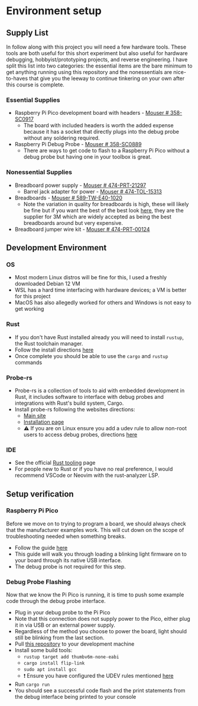 # Environment setup

## Supply List 
In follow along with this project you will need a few hardware tools. These tools are both useful for this short experiment but also useful for hardware debugging, hobbyist/prototyping projects, and reverse engineering. I have split this list into two categories: the essential items are the bare minimum to get anything running using this repository and the nonessentials are nice-to-haves that give you the leeway to continue tinkering on your own after this course is complete.

### Essential Supplies
- Raspberry Pi Pico development board with headers - [Mouser # 358-SC0917](https://www.mouser.com/ProductDetail/358-SC0917)
  - The board with included headers is worth the added expense because it has a socket that directly plugs into the debug probe without any soldering required.
- Raspberry Pi Debug Probe - [Mouser # 358-SC0889](https://www.mouser.com/ProductDetail/358-SC0889)
  - There are ways to get code to flash to a Raspberry Pi Pico without a debug probe but having one in your toolbox is great.

### Nonessential Supplies
- Breadboard power supply - [Mouser # 474-PRT-21297](https://www.mouser.com/ProductDetail/474-PRT-21297)
  - Barrel jack adapter for power - [Mouser # 474-TOL-15313](https://www.mouser.com/ProductDetail/474-TOL-15313)
- Breadboards - [Mouser # 589-TW-E40-1020](https://www.mouser.com/ProductDetail/589-TW-E40-1020)
  - Note the variation in quality for breadboards is high, these will likely be fine but if you want the best of the best look [here](https://www.assemblyspecialist.com/WebStore/breadboards.html), they are the supplier for 3M which are widely accepted as being the best breadboards around but very expensive.
- Breadboard jumper wire kit - [Mouser # 474-PRT-00124](https://www.mouser.com/ProductDetail/474-PRT-00124)

## Development Environment
### OS 
 - Most modern Linux distros will be fine for this, I used a freshly downloaded Debian 12 VM
 - WSL has a hard time interfacing with hardware devices; a VM is better for this project
 - MacOS has also allegedly worked for others and Windows is not easy to get working
### Rust
- If you don't have Rust installed already you will need to install `rustup`, the Rust toolchain manager.
- Follow the install directions [here](https://rustup.rs/)
- Once complete you should be able to use the `cargo` and `rustup` commands
### Probe-rs
- Probe-rs is a collection of tools to aid with embedded development in Rust, it includes software to interface with debug probes and integrations with Rust's build system, Cargo. 
- Install probe-rs following the websites directions:
  - [Main site](https://probe.rs/)
  - [Installation page](https://probe.rs/docs/getting-started/installation/)
  - :warning: If you are on Linux ensure you add a udev rule to allow non-root users to access debug probes, directions [here](https://probe.rs/docs/getting-started/probe-setup/#linux%3A-udev-rules)
### IDE
- See the official [Rust tooling](https://www.rust-lang.org/tools) page
- For people new to Rust or if you have no real preference, I would recommend VSCode or Neovim with the rust-analyzer LSP.

## Setup verification
### Raspberry Pi Pico
Before we move on to trying to program a board, we should always check that the manufacturer examples work. This will cut down on the scope of troubleshooting needed when something breaks.
- Follow the guide [here](https://github.com/raspberrypi/documentation/blob/develop/documentation/asciidoc/microcontrollers/c_sdk/your_first_binary.adoc) 
- This guide will walk you through loading a blinking light firmware on to your board through its native USB interface.
- The debug probe is not required for this step.

### Debug Probe Flashing
Now that we know the Pi Pico is running, it is time to push some example code through the debug probe interface. 
- Plug in your debug probe to the Pi Pico
- Note that this connection does not supply power to the Pico, either plug it in via USB or an external power supply. 
- Regardless of the method you choose to power the board, light should still be blinking from the last section.
- Pull [this repository](https://github.com/rp-rs/rp2040-project-template) to your development machine
- Install some build tools:
  - `rustup target add thumbv6m-none-eabi`
  - `cargo install flip-link`
  - `sudo apt install gcc`
  - :exclamation: Ensure you have configured the UDEV rules mentioned [here](https://probe.rs/docs/getting-started/probe-setup/#linux%3A-udev-rules)
- Run `cargo run`
- You should see a successful code flash and the print statements from the debug interface being printed to your console

